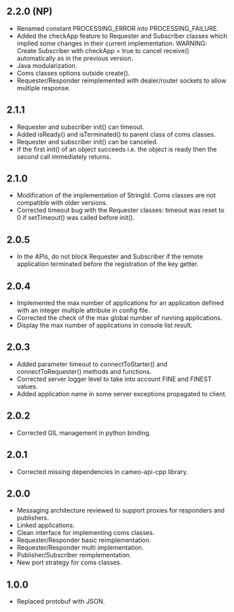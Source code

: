 2.2.0 (NP)
-----

* Renamed constant PROCESSING_ERROR into PROCESSING_FAILURE.
* Added the checkApp feature to Requester and Subscriber classes which implied some changes in their current implementation.
  WARNING: Create Subscriber with checkApp = true to cancel receive() automatically as in the previous version.
* Java modularization.
* Coms classes options outside create().
* Requester/Responder reimplemented with dealer/router sockets to allow multiple response.

2.1.1
-----

* Requester and subscriber init() can timeout.
* Added isReady() and isTerminated() to parent class of coms classes.
* Requester and subscriber init() can be canceled.
* If the first init() of an object succeeds i.e. the object is ready then the second call immediately returns.

2.1.0
-----

* Modification of the implementation of StringId. Coms classes are not compatible with older versions.
* Corrected timeout bug with the Requester classes: timeout was reset to 0 if setTimeout() was called before init().

2.0.5
-----

* In the APIs, do not block Requester and Subscriber if the remote application terminated before the registration of the key getter.

2.0.4
-----

* Implemented the max number of applications for an application defined with an integer multiple attribute in config file.
* Corrected the check of the max global number of running applications.
* Display the max number of applications in console list result.

2.0.3
-----

* Added parameter timeout to connectToStarter() and connectToRequester() methods and functions.
* Corrected server logger level to take into account FINE and FINEST values.
* Added application name in some server exceptions propagated to client.

2.0.2
-----

* Corrected GIL management in python binding.

2.0.1
-----

* Corrected missing dependencies in cameo-api-cpp library.

2.0.0
-----

* Messaging architecture reviewed to support proxies for responders and publishers.
* Linked applications.
* Clean interface for implementing coms classes.
* Requester/Responder basic reimplementation.
* Requester/Responder multi implementation.
* Publisher/Subscriber reimplementation.
* New port strategy for coms classes.

1.0.0
-----

* Replaced protobuf with JSON.